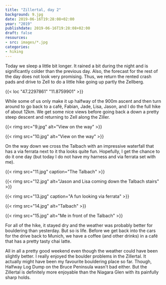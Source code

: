 ```yaml
---
title: "Zillertal, day 2"
background: 9.jpg
date: 2019-06-16T19:28:08+02:00
year: "2019"
publishdate: 2019-06-16T19:28:08+02:00
draft: false
resources:
- src: images/*.jpg
categories:
- hiking
---
```


Today we sleep a little bit longer. It rained a bit during the night and is
significantly colder than the previous day. Also, the forecast for the rest of
the day does not look very promising. Thus, we return the rented crash pads and
drive to Zell to do a little hike going up partly the Zellberg.

{{< loc "47.2297861" "11.8759901" >}}

 While some of us only make it up halfway of the 900m ascent and then turn
around to go back to a café, Fabian, Jade, Lisa, Jason, and I do the full hike
of about 12km. We get some nice views before going back a down a pretty steep
descent and returning to Zell along the Ziller.

{{< rimg src="9.jpg" alt="View on the way" >}}

{{< rimg src="10.jpg" alt="View on the way" >}}

 On the way down we cross the Talbach with an impressive waterfall that has
a via ferrata next to it tha looks quite fun. Hopefully, I get the chance to do
it one day (but today I do not have my harness and via ferrata set with me).


{{< rimg src="11.jpg" caption="The Talbach" >}}

{{< rimg src="12.jpg" alt="Jason and Lisa coming down the Talbach stairs" >}}

{{< rimg src="13.jpg" caption="A fun looking via ferrata" >}}

{{< rimg src="14.jpg" alt="Talbach" >}}

{{< rimg src="15.jpg" alt="Me in front of the Talbach" >}}

For all of the hike, it stayed dry and the weather was probably better for
bouldering than yesterday. But so is life. Before we get back into the cars for
the drive back to Munich, we have a coffee (and other drinks) in a café that has
a pretty tasty chai latte.

All in all a pretty good weekend even though the weather could have been
slightly better. I really enjoyed the boulder problems in the Zillertal. It
actually might have been my favourite bouldering place so far. Though, Halfway
Log Dump on the Bruce Peninsula wasn't bad either. But the Zillertal is
definitely more enjoyable than the Niagara Glen with its painfully sharp holds.


